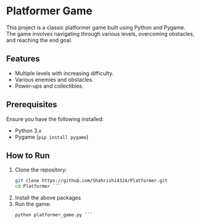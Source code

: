 # Platformer Game

This project is a classic platformer game built using Python and Pygame. The game involves navigating through various levels, overcoming obstacles, and reaching the end goal.

## Features
- Multiple levels with increasing difficulty.
- Various enemies and obstacles.
- Power-ups and collectibles.

## Prerequisites
Ensure you have the following installed:
- Python 3.x
- Pygame (`pip install pygame`)

## How to Run
1. Clone the repository:
   ```bash
   git clone https://github.com/Shahrishi4324/Platformer.git
   cd Platformer ```
2. Install the above packages
3. Run the game:
   ```bash
   python platformer_game.py ```

